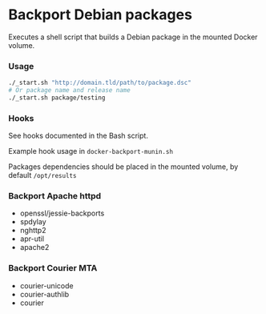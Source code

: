 # Backport Debian packages

Executes a shell script that builds a Debian package in the mounted Docker volume.

### Usage

```bash
./_start.sh "http://domain.tld/path/to/package.dsc"
# Or package name and release name
./_start.sh package/testing
```

### Hooks

See hooks documented in the Bash script.

Example hook usage in `docker-backport-munin.sh`

Packages dependencies should be placed in the mounted volume, by default `/opt/results`

### Backport Apache httpd

- openssl/jessie-backports
- spdylay
- nghttp2
- apr-util
- apache2

### Backport Courier MTA

- courier-unicode
- courier-authlib
- courier
